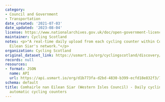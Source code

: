 ```yaml
---
category:
- Council and Government
- Transportation
date_created: '2021-07-03'
date_updated: '2023-08-04'
license: https://www.nationalarchives.gov.uk/doc/open-government-licence/version/3/
maintainer: Cycling Scotland
notes: <p>"A real-time daily upload from each cycling counter within Comhairle nan
  Eilean Siar's network."</p>
organization: Cycling Scotland
original_dataset_link: https://usmart.io/org/cyclingscotland/discovery/discovery-view-detail/95dcdb65-ced2-4291-abb2-27209c132115
records: null
resources:
- format: JSON
  name: API
  url: https://api.usmart.io/org/d1b773fa-d2bd-4830-b399-ecfd18e832f3/76b1d034-058f-4c23-9b33-e3bc11fcf8f2/1/urql
schema: default
title: Comhairle nan Eilean Siar (Western Isles Council) - Daily cycling counts from
  automatic cycling counters
---
```

